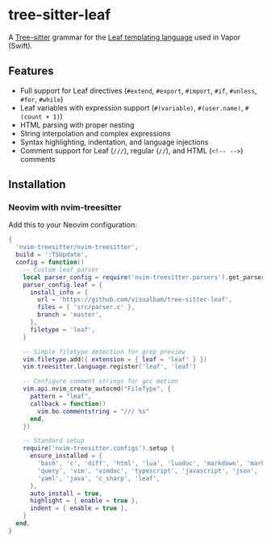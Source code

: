 # tree-sitter-leaf

A [Tree-sitter](https://tree-sitter.github.io/tree-sitter/) grammar for the [Leaf templating language](https://docs.vapor.codes/leaf/overview/) used in Vapor (Swift).

## Features

- Full support for Leaf directives (`#extend`, `#export`, `#import`, `#if`, `#unless`, `#for`, `#while`)
- Leaf variables with expression support (`#(variable)`, `#(user.name)`, `#(count + 1)`)
- HTML parsing with proper nesting
- String interpolation and complex expressions
- Syntax highlighting, indentation, and language injections
- Comment support for Leaf (`///`), regular (`//`), and HTML (`<!-- -->`) comments

## Installation

### Neovim with nvim-treesitter

Add this to your Neovim configuration:

```lua
{
  'nvim-treesitter/nvim-treesitter',
  build = ':TSUpdate',
  config = function()
    -- Custom leaf parser
    local parser_config = require('nvim-treesitter.parsers').get_parser_configs()
    parser_config.leaf = {
      install_info = {
        url = 'https://github.com/visualbam/tree-sitter-leaf',
        files = { 'src/parser.c' },
        branch = 'master',
      },
      filetype = 'leaf',
    }

    -- Simple filetype detection for grep preview
    vim.filetype.add({ extension = { leaf = 'leaf' } })
    vim.treesitter.language.register('leaf', 'leaf')

    -- Configure comment strings for gcc motion
    vim.api.nvim_create_autocmd("FileType", {
      pattern = "leaf",
      callback = function()
        vim.bo.commentstring = "/// %s"
      end,
    })

    -- Standard setup
    require('nvim-treesitter.configs').setup {
      ensure_installed = {
        'bash', 'c', 'diff', 'html', 'lua', 'luadoc', 'markdown', 'markdown_inline',
        'query', 'vim', 'vimdoc', 'typescript', 'javascript', 'json', 'css', 'scss',
        'yaml', 'java', 'c_sharp', 'leaf',
      },
      auto_install = true,
      highlight = { enable = true },
      indent = { enable = true },
    }
  end,
}
```

